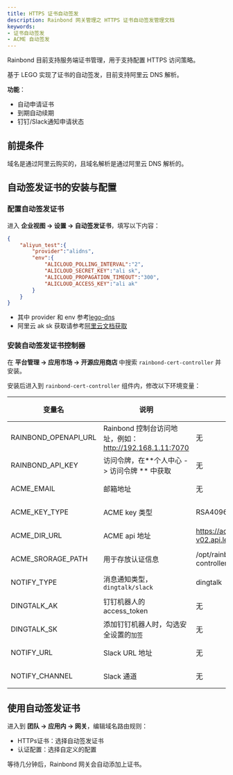 ```yaml
---
title: HTTPS 证书自动签发
description: Rainbond 网关管理之 HTTPS 证书自动签发管理文档
keywords:
- 证书自动签发
- ACME 自动签发
---
```


Rainbond 目前支持服务端证书管理，用于支持配置 HTTPS 访问策略。

基于 LEGO 实现了证书的自动签发，目前支持阿里云 DNS 解析。

**功能**：

- 自动申请证书
- 到期自动续期
- 钉钉/Slack通知申请状态

## 前提条件

域名是通过阿里云购买的，且域名解析是通过阿里云 DNS 解析的。

## 自动签发证书的安装与配置

### 配置自动签发证书

进入 **企业视图 -> 设置 -> 自动签发证书**，填写以下内容：

```json
{
    "aliyun_test":{
        "provider":"alidns",
        "env":{
            "ALICLOUD_POLLING_INTERVAL":"2",
            "ALICLOUD_SECRET_KEY":"ali sk",
            "ALICLOUD_PROPAGATION_TIMEOUT":"300",
            "ALICLOUD_ACCESS_KEY":"ali ak"
        }
    }
}
```

* 其中 provider 和 env 参考[lego-dns](https://go-acme.github.io/lego/dns/)
* 阿里云 ak sk 获取请参考[阿里云文档获取](https://help.aliyun.com/document_detail/142101.html?spm=5176.11065259.1996646101.searchclickresult.4d8c32ddBdahDa)

### 安装自动签发证书控制器

在 **平台管理 -> 应用市场 -> 开源应用商店** 中搜索 `rainbond-cert-controller` 并安装。

安装后进入到 `rainbond-cert-controller` 组件内，修改以下环境变量：

| 变量名               | 说明                                                    | 默认值                                         | 必须 |
| -------------------- | ------------------------------------------------------- | ---------------------------------------------- | ---- |
| RAINBOND_OPENAPI_URL | Rainbond 控制台访问地址，例如：http://192.168.1.11:7070 | 无                                             | 是   |
| RAINBOND_API_KEY     | 访问令牌，在**个人中心 -> 访问令牌 ** 中获取            | 无                                             | 是   |
| ACME_EMAIL           | 邮箱地址                                                | 无                                             | 可选 |
| ACME_KEY_TYPE        | ACME key 类型                                           | RSA4096                                        | 可选 |
| ACME_DIR_URL         | ACME api 地址                                           | https://acme-v02.api.letsencrypt.org/directory | 可选 |
| ACME_SRORAGE_PATH    | 用于存放认证信息                                        | /opt/rainbond-cert-controller/storage          | 可选 |
| NOTIFY_TYPE          | 消息通知类型，`dingtalk/slack`                          | dingtalk                                       | 可选 |
| DINGTALK_AK          | 钉钉机器人的 access_token                               | 无                                             | 可选 |
| DINGTALK_SK          | 添加钉钉机器人时，勾选安全设置的`加签`                  | 无                                             | 可选 |
| NOTIFY_URL           | Slack URL 地址                                          | 无                                             | 可选 |
| NOTIFY_CHANNEL       | Slack 通道                                              | 无                                             | 可选 |


## 使用自动签发证书

进入到 **团队 -> 应用内 -> 网关**，编辑域名路由规则：

* HTTPs证书：选择自动签发证书
* 认证配置：选择自定义的配置

等待几分钟后，Rainbond 网关会自动添加上证书。
